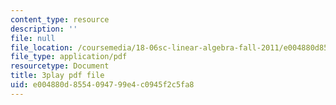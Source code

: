 ```yaml
---
content_type: resource
description: ''
file: null
file_location: /coursemedia/18-06sc-linear-algebra-fall-2011/e004880d8554094799e4c0945f2c5fa8_srxexLishgY.pdf
file_type: application/pdf
resourcetype: Document
title: 3play pdf file
uid: e004880d-8554-0947-99e4-c0945f2c5fa8
---
```

